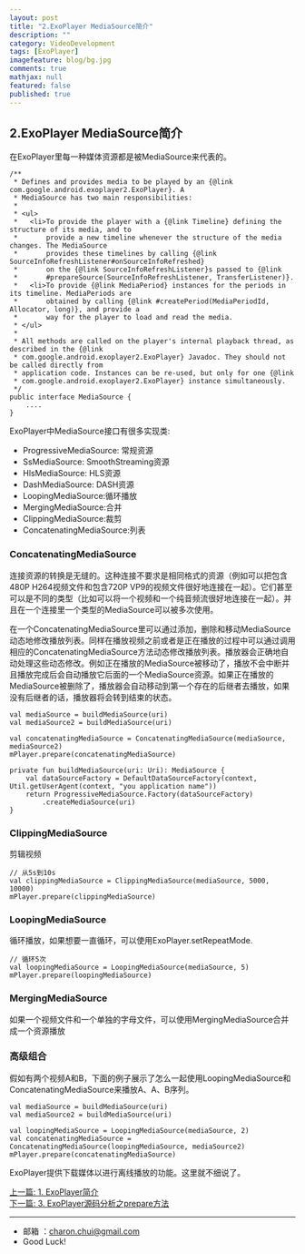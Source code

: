 ```yaml
---
layout: post
title: "2.ExoPlayer MediaSource简介"
description: ""
category: VideoDevelopment
tags: [ExoPlayer]
imagefeature: blog/bg.jpg
comments: true
mathjax: null
featured: false
published: true
---
```


2.ExoPlayer MediaSource简介     
---

在ExoPlayer里每一种媒体资源都是被MediaSource来代表的。
```
/**
 * Defines and provides media to be played by an {@link com.google.android.exoplayer2.ExoPlayer}. A
 * MediaSource has two main responsibilities:
 *
 * <ul>
 *   <li>To provide the player with a {@link Timeline} defining the structure of its media, and to
 *       provide a new timeline whenever the structure of the media changes. The MediaSource
 *       provides these timelines by calling {@link SourceInfoRefreshListener#onSourceInfoRefreshed}
 *       on the {@link SourceInfoRefreshListener}s passed to {@link
 *       #prepareSource(SourceInfoRefreshListener, TransferListener)}.
 *   <li>To provide {@link MediaPeriod} instances for the periods in its timeline. MediaPeriods are
 *       obtained by calling {@link #createPeriod(MediaPeriodId, Allocator, long)}, and provide a
 *       way for the player to load and read the media.
 * </ul>
 *
 * All methods are called on the player's internal playback thread, as described in the {@link
 * com.google.android.exoplayer2.ExoPlayer} Javadoc. They should not be called directly from
 * application code. Instances can be re-used, but only for one {@link
 * com.google.android.exoplayer2.ExoPlayer} instance simultaneously.
 */
public interface MediaSource {
    ....
}

```


ExoPlayer中MediaSource接口有很多实现类:   

- ProgressiveMediaSource: 常规资源
- SsMediaSource: SmoothStreaming资源
- HlsMediaSource: HLS资源
- DashMediaSource: DASH资源
- LoopingMediaSource:循环播放
- MergingMediaSource:合并
- ClippingMediaSource:裁剪
- ConcatenatingMediaSource:列表



### ConcatenatingMediaSource

连接资源的转换是无缝的。这种连接不要求是相同格式的资源（例如可以把包含480P H264视频文件和包含720P VP9的视频文件很好地连接在一起）。它们甚至可以是不同的类型（比如可以将一个视频和一个纯音频流很好地连接在一起）。并且在一个连接里一个类型的MediaSource可以被多次使用。

在一个ConcatenatingMediaSource里可以通过添加，删除和移动MediaSource动态地修改播放列表。同样在播放视频之前或者是正在播放的过程中可以通过调用相应的ConcatenatingMediaSource方法动态修改播放列表。播放器会正确地自动处理这些动态修改。例如正在播放的MediaSource被移动了，播放不会中断并且播放完成后会自动播放它后面的一个MediaSource资源。如果正在播放的MediaSource被删除了，播放器会自动移动到第一个存在的后继者去播放，如果没有后继者的话，播放器将会转到结束的状态。

```
val mediaSource = buildMediaSource(uri)
val mediaSource2 = buildMediaSource(uri)

val concatenatingMediaSource = ConcatenatingMediaSource(mediaSource, mediaSource2)
mPlayer.prepare(concatenatingMediaSource)

private fun buildMediaSource(uri: Uri): MediaSource {
    val dataSourceFactory = DefaultDataSourceFactory(context, Util.getUserAgent(context, "you application name"))
    return ProgressiveMediaSource.Factory(dataSourceFactory)
        .createMediaSource(uri)
}
```


### ClippingMediaSource

剪辑视频

```
// 从5s到10s
val clippingMediaSource = ClippingMediaSource(mediaSource, 5000, 10000)
mPlayer.prepare(clippingMediaSource)
```


### LoopingMediaSource

循环播放，如果想要一直循环，可以使用ExoPlayer.setRepeatMode.

```
// 循环5次
val loopingMediaSource = LoopingMediaSource(mediaSource, 5)
mPlayer.prepare(loopingMediaSource)
```



### MergingMediaSource

如果一个视频文件和一个单独的字母文件，可以使用MergingMediaSource合并成一个资源播放

### 高级组合

假如有两个视频A和B，下面的例子展示了怎么一起使用LoopingMediaSource和ConcatenatingMediaSource来播放A、A、B序列。

```
val mediaSource = buildMediaSource(uri)
val mediaSource2 = buildMediaSource(uri)

val loopingMediaSource = LoopingMediaSource(mediaSource, 2)
val concatenatingMediaSource = ConcatenatingMediaSource(loopingMediaSource, mediaSource2)
mPlayer.prepare(concatenatingMediaSource)
```



ExoPlayer提供下载媒体以进行离线播放的功能。这里就不细说了。



[上一篇: 1. ExoPlayer简介](https://github.com/CharonChui/AndroidNote/blob/master/VideoDevelopment/ExoPlayer/1.%20ExoPlayer%E7%AE%80%E4%BB%8B.md)        
[下一篇: 3. ExoPlayer源码分析之prepare方法](https://github.com/CharonChui/AndroidNote/blob/master/VideoDevelopment/ExoPlayer/3.%20ExoPlayer%E6%BA%90%E7%A0%81%E5%88%86%E6%9E%90%E4%B9%8Bprepare%E6%96%B9%E6%B3%95.md)

---

- 邮箱 ：charon.chui@gmail.com  
- Good Luck! 







